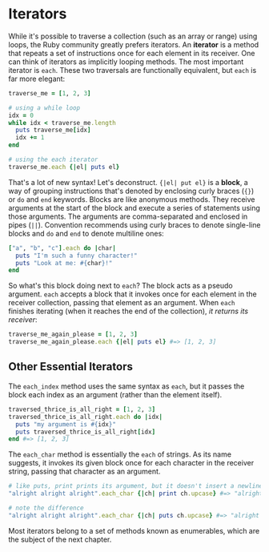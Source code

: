 # Iterators

While it's possible to traverse a collection (such as an array or range) using
loops, the Ruby community greatly prefers iterators. An **iterator** is a method
that repeats a set of instructions once for each element in its receiver. One
can think of iterators as implicitly looping methods. The most important
iterator is `each`. These two traversals are functionally equivalent, but `each`
is far more elegant:

```ruby
traverse_me = [1, 2, 3]

# using a while loop
idx = 0
while idx < traverse_me.length
  puts traverse_me[idx]
  idx += 1
end

# using the each iterator
traverse_me.each {|el| puts el}
```

That's a lot of new syntax! Let's deconstruct. `{|el| put el}` is a **block**, a
way of grouping instructions that's denoted by enclosing curly braces (`{}`) or
`do` and `end` keywords. Blocks are like anonymous methods. They receive
arguments at the start of the block and execute a series of statements using
those arguments. The arguments are comma-separated and enclosed in pipes (`||`).
Convention recommends using curly braces to denote single-line blocks and `do`
and `end` to denote multiline ones:

```ruby
["a", "b", "c"].each do |char|
  puts "I'm such a funny character!"
  puts "Look at me: #{char}!"
end
```

So what's this block doing next to `each`? The block acts as a pseudo argument.
`each` accepts a block that it invokes once for each element in the receiver
collection, passing that element as an argument. When `each` finishes iterating
(when it reaches the end of the collection), _it returns its receiver_:

```ruby
traverse_me_again_please = [1, 2, 3]
traverse_me_again_please.each {|el| puts el} #=> [1, 2, 3]
```


## Other Essential Iterators

The `each_index` method uses the same syntax as `each`, but it passes the block
each index as an argument (rather than the element itself).

```ruby
traversed_thrice_is_all_right = [1, 2, 3]
traversed_thrice_is_all_right.each do |idx|
  puts "my argument is #{idx}"
  puts traversed_thrice_is_all_right[idx]
end #=> [1, 2, 3]
```

The `each_char` method is essentially the `each` of strings. As its name
suggests, it invokes its given block once for each character in the receiver
string, passing that character as an argument.

```ruby
# like puts, print prints its argument, but it doesn't insert a newline after printing
"alright alright alright".each_char {|ch| print ch.upcase} #=> "alright alright alright"

# note the difference
"alright alright alright".each_char {|ch| puts ch.upcase} #=> "alright alright alright"
```

Most iterators belong to a set of methods known as enumerables, which are the
subject of the next chapter.
